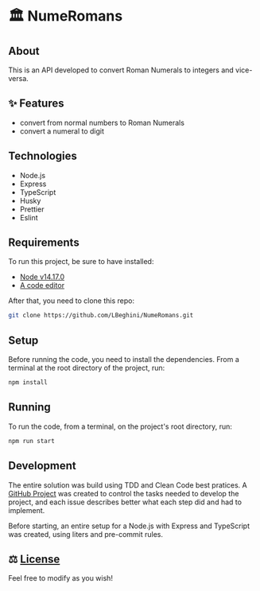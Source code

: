 # 🏛️ NumeRomans

## About

This is an API developed to convert Roman Numerals to integers and vice-versa. 

## ✨ Features
-  convert from normal numbers to Roman Numerals
-  convert a numeral to digit

## Technologies
- Node.js
- Express
- TypeScript
- Husky
- Prettier
- Eslint

## Requirements
To run this project, be sure to have installed:
- [Node v14.17.0](https://nodejs.dev/download/)
- [A code editor](https://code.visualstudio.com)

After that, you need to clone this repo:
```bash
git clone https://github.com/LBeghini/NumeRomans.git
```

## Setup
Before running the code, you need to install the dependencies. From a terminal at the root directory of the project, run:
```bash
npm install
```

## Running
To run the code, from a terminal, on the project's root directory, run:
```bash
npm run start
```

## Development
The entire solution was build using TDD and Clean Code best pratices. A [GitHub Project](https://github.com/LBeghini/NumeRomans/projects/1) was created to control the tasks needed to develop the project, and each issue describes better what each step did and had to implement.

Before starting, an entire setup for a Node.js with Express and TypeScript was created, using liters and pre-commit rules.

## ⚖️ [License](https://github.com/LBeghini/NumeRomans/blob/main/LICENSE)
Feel free to modify as you wish!
